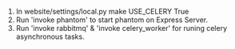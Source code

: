 1. In website/settings/local.py make USE_CELERY  True
2. Run 'invoke phantom' to start phantom on Express Server.
3. Run 'invoke rabbitmq' & 'invoke celery_worker' for runing celery asynchronous tasks.
